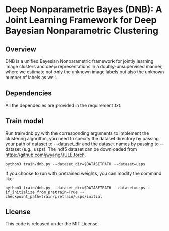 # Deep Nonparametric Bayes (DNB): A Joint Learning Framework for Deep Bayesian Nonparametric Clustering


## Overview
DNB is a unified Bayesian Nonparametric framework for jointly learning image clusters and deep representations in a doubly-unsupervised manner, where we estimate not only the unknown image labels but also the unknown number of labels as well.


## Dependencies
All the dependecies are provided in the requirement.txt.

## Train model
Run train/dnb.py with the corresponding arguments to implement the clustering algorithm, you need to specify the dataset directory by passing your path of dataset to --dataset_dir and the dataset names by passing to --dataset (e.g., usps). The hdf5 dataset can be downloaded from https://github.com/jwyang/JULE.torch.

```
python3 train/dnb.py --dataset_dir=$DATASETPATH --dataset=usps
```

If you choose to run with pretrained weights, you can modify the command like:

```
python3 train/dnb.py --dataset_dir=$DATASETPATH --dataset=usps --if_initialize_from_pretrain=True --checkpoint_path=train/pretrain/usps/initial
```
## License
This code is released under the MIT License.

